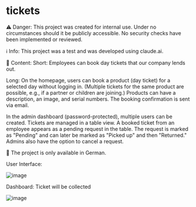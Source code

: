 # tickets

⚠️ Danger:
This project was created for internal use. Under no circumstances should it be publicly accessible. No security checks have been implemented or reviewed.

ℹ️ Info:
This project was a test and was developed using claude.ai.

📌 Content:
Short:
Employees can book day tickets that our company lends out.

Long:
On the homepage, users can book a product (day ticket) for a selected day without logging in. (Multiple tickets for the same product are possible, e.g., if a partner or children are joining.)
Products can have a description, an image, and serial numbers.
The booking confirmation is sent via email.

In the admin dashboard (password-protected), multiple users can be created.
Tickets are managed in a table view.
A booked ticket from an employee appears as a pending request in the table.
The request is marked as "Pending" and can later be marked as "Picked up" and then "Returned."
Admins also have the option to cancel a request.

🛑 The project is only available in German.

User Interface:

![image](https://github.com/user-attachments/assets/69301353-4788-47f5-b7f0-c4fd645f6644)


Dashboard: Ticket will be collected

![image](https://github.com/user-attachments/assets/f913dd8c-5bb0-4dcf-8d19-33cbd969eec5)

